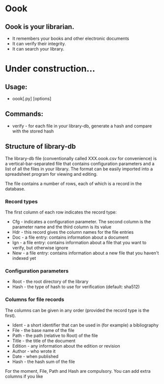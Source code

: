 # Oook

## Oook is your librarian.
* It remembers your books and other electronic documents
* It can verify their integrity.
* It can search your library.

# Under construction...

## Usage:
* oook[.py]  <command> <library-db> [options]

## Commands:
* verify - for each file in your library-db, generate a hash and compare with the stored hash


## Structure of library-db
The library-db file (conventionally called XXX.oook.csv for convenience) is a vertical-bar-separated
file that contains configuration parameters and a list of all the files in your library. The format can
be easily imported into a spreadsheet program for viewing and editing.

The file contains a number of rows, each of which is a record in the database.

### Record types
The first column of each row indicates the record type:

* Cfg - indicates a configuration parameter. The second column is the parameter name and the third column is its value
* Hdr - this record gives the column names for the file entries
* Doc - a file entry: contains information about a document
* Ign - a file entry: contains information about a file that you want to verify, but otherwise ignore
* New - a file entry: contains information about a new file that you haven't indexed yet

### Configuration parameters

* Root - the root directory of the library
* Hash - the type of hash to use for verification (default: sha512)

### Columns for file records

The columns can be given in any order (provided the record type is the first).

* Ident - a short identifier that can be used in (for example) a bibliography
* File - the base name of the file
* Path - the path (relative to Root) of the file
* Title - the title of the document
* Edition - any information about the edition or revision
* Author - who wrote it
* Date - when published
* Hash - the hash sum of the file

For the moment, File, Path and Hash are compulsory. You can add extra columns if you like

